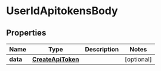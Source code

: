 # UserIdApitokensBody

## Properties
Name | Type | Description | Notes
------------ | ------------- | ------------- | -------------
**data** | [**CreateApiToken**](CreateApiToken.md) |  |  [optional]
